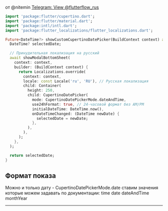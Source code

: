 
от  @nitemin
[Telegram: View @flutterflow\_rus](https://t.me/flutterflow_rus/12427/58709) 

```dart
import 'package:flutter/cupertino.dart';
import 'package:flutter/material.dart';
import 'package:intl/intl.dart';
import 'package:flutter_localizations/flutter_localizations.dart';

Future<DateTime?> showCustomCupertinoDatePicker(BuildContext context) async {
  DateTime? selectedDate;

  // Принудительная локализация на русский
  await showModalBottomSheet(
    context: context,
    builder: (BuildContext context) {
      return Localizations.override(
        context: context,
        locale: const Locale('ru', 'RU'), // Русская локализация
        child: Container(
          height: 250,
          child: CupertinoDatePicker(
            mode: CupertinoDatePickerMode.dateAndTime,
            use24hFormat: true, // 24-часовой формат без AM/PM
            initialDateTime: DateTime.now(),
            onDateTimeChanged: (DateTime newDate) {
              selectedDate = newDate;
            },
          ),
        ),
      );
    },
  );

  return selectedDate;
}
```

## Формат показа
Можно и только дату - CupertinoDatePickerMode.date ставим 
значения которые можем задавать по документации:
time
date
dateAndTime
monthYear

---
